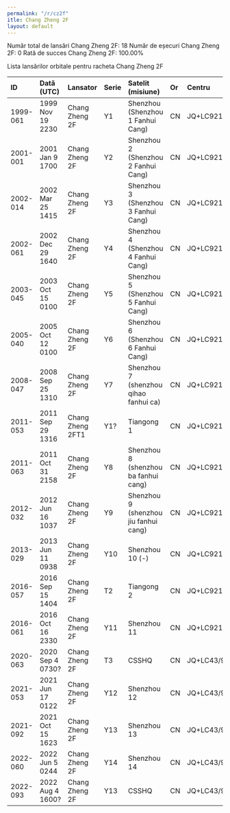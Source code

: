 ```yaml
---
permalink: "/r/cz2f"
itle: Chang Zheng 2F
layout: default
---
```


Număr total de lansări Chang Zheng 2F: 18
Număr de eșecuri Chang Zheng 2F: 0
Rată de succes Chang Zheng 2F: 100.00%

Lista lansărilor orbitale pentru racheta Chang Zheng 2F


| ID       | Dată (UTC)        | Lansator         | Serie   | Satelit (misiune)                     | Or   | Centru     | R   |
|:---------|:------------------|:-----------------|:--------|:--------------------------------------|:-----|:-----------|:----|
| 1999-061 | 1999 Nov 19 2230  | Chang Zheng 2F   | Y1      | Shenzhou (Shenzhou 1 Fanhui Cang)     | CN   | JQ+LC921   | S   |
| 2001-001 | 2001 Jan  9 1700  | Chang Zheng 2F   | Y2      | Shenzhou 2 (Shenzhou 2 Fanhui Cang)   | CN   | JQ+LC921   | S   |
| 2002-014 | 2002 Mar 25 1415  | Chang Zheng 2F   | Y3      | Shenzhou 3 (Shenzhou 3 Fanhui Cang)   | CN   | JQ+LC921   | S   |
| 2002-061 | 2002 Dec 29 1640  | Chang Zheng 2F   | Y4      | Shenzhou 4 (Shenzhou 4 Fanhui Cang)   | CN   | JQ+LC921   | S   |
| 2003-045 | 2003 Oct 15 0100  | Chang Zheng 2F   | Y5      | Shenzhou 5 (Shenzhou 5 Fanhui Cang)   | CN   | JQ+LC921   | S   |
| 2005-040 | 2005 Oct 12 0100  | Chang Zheng 2F   | Y6      | Shenzhou 6 (Shenzhou 6 Fanhui Cang)   | CN   | JQ+LC921   | S   |
| 2008-047 | 2008 Sep 25 1310  | Chang Zheng 2F   | Y7      | Shenzhou 7 (shenzhou qihao fanhui ca) | CN   | JQ+LC921   | S   |
| 2011-053 | 2011 Sep 29 1316  | Chang Zheng 2FT1 | Y1?     | Tiangong 1                            | CN   | JQ+LC921   | S   |
| 2011-063 | 2011 Oct 31 2158  | Chang Zheng 2F   | Y8      | Shenzhou 8 (shenzhou ba fanhui cang)  | CN   | JQ+LC921   | S   |
| 2012-032 | 2012 Jun 16 1037  | Chang Zheng 2F   | Y9      | Shenzhou 9 (shenzhou jiu fanhui cang) | CN   | JQ+LC921   | S   |
| 2013-029 | 2013 Jun 11 0938  | Chang Zheng 2F   | Y10     | Shenzhou 10 (-)                       | CN   | JQ+LC921   | S   |
| 2016-057 | 2016 Sep 15 1404  | Chang Zheng 2F   | T2      | Tiangong 2                            | CN   | JQ+LC921   | S   |
| 2016-061 | 2016 Oct 16 2330  | Chang Zheng 2F   | Y11     | Shenzhou 11                           | CN   | JQ+LC921   | S   |
| 2020-063 | 2020 Sep  4 0730? | Chang Zheng 2F   | T3      | CSSHQ                                 | CN   | JQ+LC43/91 | S   |
| 2021-053 | 2021 Jun 17 0122  | Chang Zheng 2F   | Y12     | Shenzhou 12                           | CN   | JQ+LC43/91 | S   |
| 2021-092 | 2021 Oct 15 1623  | Chang Zheng 2F   | Y13     | Shenzhou 13                           | CN   | JQ+LC43/91 | S   |
| 2022-060 | 2022 Jun  5 0244  | Chang Zheng 2F   | Y14     | Shenzhou 14                           | CN   | JQ+LC43/91 | S   |
| 2022-093 | 2022 Aug  4 1600? | Chang Zheng 2F   | Y13     | CSSHQ                                 | CN   | JQ+LC43/91 | S   |


